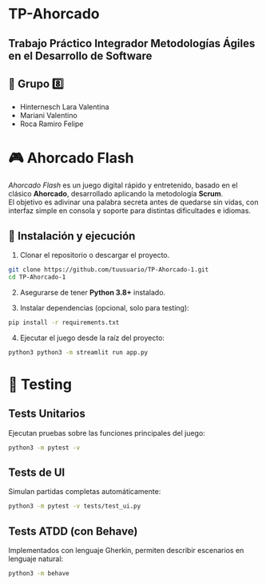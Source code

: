 # TP-Ahorcado
## Trabajo Práctico Integrador Metodologías Ágiles en el Desarrollo de Software
## 👤 Grupo 8️⃣
- Hinternesch Lara Valentina
- Mariani Valentino
- Roca Ramiro Felipe

# 🎮 Ahorcado Flash

*Ahorcado Flash* es un juego digital rápido y entretenido, basado en el clásico **Ahorcado**, desarrollado aplicando la metodología **Scrum**.  
El objetivo es adivinar una palabra secreta antes de quedarse sin vidas, con interfaz simple en consola y soporte para distintas dificultades e idiomas.

## 🚀 Instalación y ejecución

1. Clonar el repositorio o descargar el proyecto.
```bash
git clone https://github.com/tuusuario/TP-Ahorcado-1.git
cd TP-Ahorcado-1
```

2. Asegurarse de tener **Python 3.8+** instalado.

3. Instalar dependencias (opcional, solo para testing):
```bash
pip install -r requirements.txt
```

4. Ejecutar el juego desde la raíz del proyecto:
```bash
python3 python3 -m streamlit run app.py
```

# 🧪 Testing
## Tests Unitarios
Ejecutan pruebas sobre las funciones principales del juego:
```bash
python3 -m pytest -v
```

## Tests de UI
Simulan partidas completas automáticamente:
```bash
python3 -m pytest -v tests/test_ui.py
```

## Tests ATDD (con Behave)
Implementados con lenguaje Gherkin, permiten describir escenarios en lenguaje natural:
```bash
python3 -m behave
```
